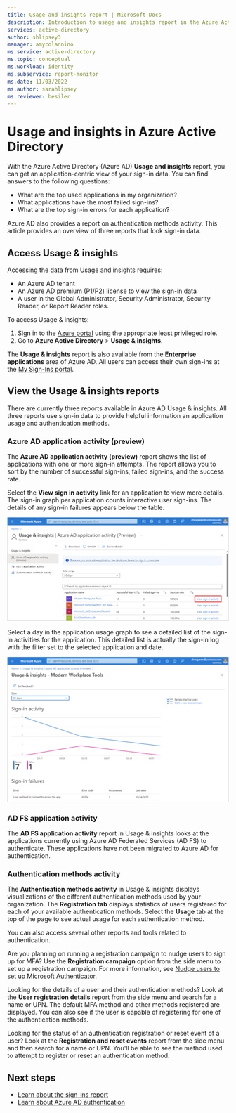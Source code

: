 ```yaml
---
title: Usage and insights report | Microsoft Docs
description: Introduction to usage and insights report in the Azure Active Directory portal 
services: active-directory
author: shlipsey3
manager: amycolannino
ms.service: active-directory
ms.topic: conceptual
ms.workload: identity
ms.subservice: report-monitor
ms.date: 11/03/2022
ms.author: sarahlipsey
ms.reviewer: besiler
---
```


# Usage and insights in Azure Active Directory

With the Azure Active Directory (Azure AD) **Usage and insights** report, you can get an application-centric view of your sign-in data. You can find answers to the following questions:

*	What are the top used applications in my organization?
*	What applications have the most failed sign-ins? 
*	What are the top sign-in errors for each application?

Azure AD also provides a report on authentication methods activity. This article provides an overview of three reports that look sign-in data. 

## Access Usage & insights 

Accessing the data from Usage and insights requires:

* An Azure AD tenant
* An Azure AD premium (P1/P2) license to view the sign-in data
* A user in the Global Administrator, Security Administrator, Security Reader, or Report Reader roles.

To access Usage & insights:

1. Sign in to the [Azure portal](https://portal.azure.com) using the appropriate least privileged role.
1. Go to **Azure Active Directory** > **Usage & insights**.

The **Usage & insights** report is also available from the **Enterprise applications** area of Azure AD. All users can access their own sign-ins at the [My Sign-Ins portal](https://mysignins.microsoft.com/security-info).

## View the Usage & insights reports

There are currently three reports available in Azure AD Usage & insights. All three reports use sign-in data to provide helpful information an application usage and authentication methods.

### Azure AD application activity (preview)

The **Azure AD application activity (preview)** report shows the list of applications with one or more sign-in attempts. The report allows you to sort by the number of successful sign-ins, failed sign-ins, and the success rate.

Select the **View sign in activity** link for an application to view more details. The sign-in graph per application counts interactive user sign-ins. The details of any sign-in failures appears below the table. 

![Screenshot shows Usage & insights for Application activity where you can select a range and view sign-in activity for different apps.](./media/concept-usage-insights-report/usage-insights-overview.png)

Select a day in the application usage graph to see a detailed list of the sign-in activities for the application. This detailed list is actually the sign-in log with the filter set to the selected application and date.

![Screenshot of the sing-in activity details for a selected application.](./media/concept-usage-insights-report/application-activity-sign-in-detail.png)

### AD FS application activity

The **AD FS application activity** report in Usage & insights looks at the applications currently using Azure AD Federated Services (AD FS) to authenticate. These applications have not been migrated to Azure AD for authentication. 

### Authentication methods activity

The **Authentication methods activity** in Usage & insights displays visualizations of the different authentication methods used by your organization. The **Registration tab** displays statistics of users registered for each of your available authentication methods. Select the **Usage** tab at the top of the page to see actual usage for each authentication method. 

You can also access several other reports and tools related to authentication. 

Are you planning on running a registration campaign to nudge users to sign up for MFA? Use the **Registration campaign** option from the side menu to set up a registration campaign. For more information, see [Nudge users to set up Microsoft Authenticator](../authentication/how-to-mfa-registration-campaign.md).

Looking for the details of a user and their authentication methods? Look at the **User registration details** report from the side menu and search for a name or UPN. The default MFA method and other methods registered are displayed. You can also see if the user is capable of registering for one of the authentication methods.

Looking for the status of an authentication registration or reset event of a user? Look at the **Registration and reset events** report from the side menu and then search for a name or UPN. You'll be able to see the method used to attempt to register or reset an authentication method.

## Next steps

- [Learn about the sign-ins report](concept-sign-ins.md)
- [Learn about Azure AD authentication](../authentication/overview-authentication.md)
